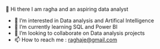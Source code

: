 👋 Hi there I am ragha and an aspiring data analyst
- 👀 I’m interested in Data analysis and Artifical Intelligence
- 🌱 I’m currently learning SQL and Power BI
- 💞️ I’m looking to collaborate on Data analysis projects
- 📫 How to reach me : raghaje@gmail.com

<!---
stragod/stragod is a ✨ special ✨ repository because its `README.md` (this file) appears on your GitHub profile.
You can click the Preview link to take a look at your changes.
--->

